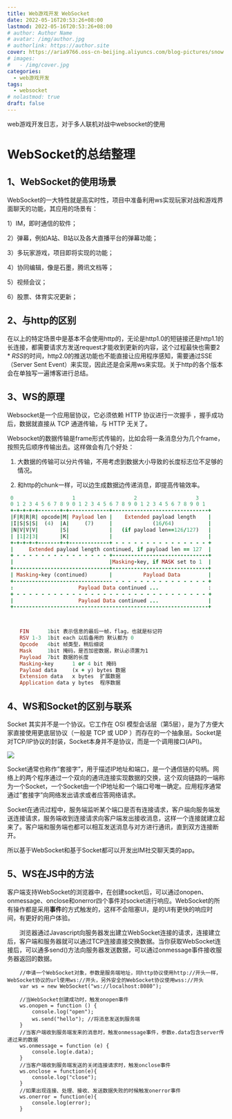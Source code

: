 ```yaml
---
title: Web游戏开发 WebSocket
date: 2022-05-16T20:53:26+08:00
lastmod: 2022-05-16T20:53:26+08:00
# author: Author Name
# avatar: /img/author.jpg
# authorlink: https://author.site
cover: https://aria9766.oss-cn-beijing.aliyuncs.com/blog-pictures/snow.jpg
# images:
#   - /img/cover.jpg
categories:
  - web游戏开发
tags:
  - websocket
# nolastmod: true
draft: false
---
```


web游戏开发日志，对于多人联机对战中websocket的使用

<!--more-->

# WebSocket的总结整理

## 1、WebSocket的使用场景

WebSocket的一大特性就是高实时性，项目中准备利用ws实现玩家对战和游戏界面聊天的功能，其应用的场景有：

1）IM，即时通信的软件；

2）弹幕，例如A站、B站以及各大直播平台的弹幕功能；

3）多玩家游戏，项目即将实现的功能；

4）协同编辑，像是石墨，腾讯文档等；

5）视频会议；

6）股票、体育实况更新；

## 2、与http的区别

在以上的特定场景中是基本不会使用http的，无论是http1.0的短链接还是http1.1的长连接，都需要请求方发送request才能收到更新的内容，这个过程最快也需要$2*RSS$的时间，http2.0的推送功能也不能直接让应用程序感知，需要通过SSE（Server Sent Event）来实现，因此还是会采用ws来实现。关于http的各个版本会在单独写一遍博客进行总结。

## 3、WS的原理

Websocket是一个应用层协议，它必须依赖 HTTP 协议进行一次握手 ，握手成功后，数据就直接从 TCP 通道传输，与 HTTP 无关了。

Websocket的数据传输是frame形式传输的，比如会将一条消息分为几个frame，按照先后顺序传输出去。这样做会有几个好处：

1) 大数据的传输可以分片传输，不用考虑到数据大小导致的长度标志位不足够的情况。

2) 和http的chunk一样，可以边生成数据边传递消息，即提高传输效率。

```ruby
 0                   1                   2                   3
 0 1 2 3 4 5 6 7 8 9 0 1 2 3 4 5 6 7 8 9 0 1 2 3 4 5 6 7 8 9 0 1
 +-+-+-+-+-------+-+-------------+-------------------------------+
 |F|R|R|R| opcode|M| Payload len |    Extended payload length    |
 |I|S|S|S|  (4)  |A|     (7)     |             (16/64)           |
 |N|V|V|V|       |S|             |   (if payload len==126/127)   |
 | |1|2|3|       |K|             |                               |
 +-+-+-+-+-------+-+-------------+ - - - - - - - - - - - - - - - +
 |     Extended payload length continued, if payload len == 127  |
 + - - - - - - - - - - - - - - - +-------------------------------+
 |                               |Masking-key, if MASK set to 1  |
 +-------------------------------+-------------------------------+
 | Masking-key (continued)       |          Payload Data         |
 +-------------------------------- - - - - - - - - - - - - - - - +
 :                     Payload Data continued ...                :
 + - - - - - - - - - - - - - - - - - - - - - - - - - - - - - - - +
 |                     Payload Data continued ...                |
 +---------------------------------------------------------------+



    FIN      1bit 表示信息的最后一帧，flag，也就是标记符
    RSV 1-3  1bit each 以后备用的 默认都为 0
    Opcode   4bit 帧类型，稍后细说
    Mask     1bit 掩码，是否加密数据，默认必须置为1 
    Payload  7bit 数据的长度
    Masking-key      1 or 4 bit 掩码
    Payload data     (x + y) bytes 数据
    Extension data   x bytes  扩展数据
    Application data y bytes  程序数据
```

## 4、WS和Socket的区别与联系

 Socket 其实并不是一个协议。它工作在 OSI 模型会话层（第5层），是为了方便大家直接使用更底层协议（一般是 TCP 或 UDP ）而存在的一个抽象层。Socket是对TCP/IP协议的封装，Socket本身并不是协议，而是一个调用接口(API)。

![](https://aria9766.oss-cn-beijing.aliyuncs.com/blog-pictures/django/socket.jpg)

Socket通常也称作”套接字”，用于描述IP地址和端口，是一个通信链的句柄。网络上的两个程序通过一个双向的通讯连接实现数据的交换，这个双向链路的一端称为一个Socket，一个Socket由一个IP地址和一个端口号唯一确定。应用程序通常通过”套接字”向网络发出请求或者应答网络请求。

Socket在通讯过程中，服务端监听某个端口是否有连接请求，客户端向服务端发送连接请求，服务端收到连接请求向客户端发出接收消息，这样一个连接就建立起来了。客户端和服务端也都可以相互发送消息与对方进行通讯，直到双方连接断开。

所以基于WebSocket和基于Socket都可以开发出IM社交聊天类的app。

## 5、WS在JS中的方法

  客户端支持WebSocket的浏览器中，在创建socket后，可以通过onopen、onmessage、onclose和onerror四个事件对socket进行响应。WebSocket的所有操作都是采用**事件**的方式触发的，这样不会阻塞UI，是的UI有更快的响应时间，有更好的用户体验。

　　浏览器通过Javascript向服务器发出建立WebSocket连接的请求，连接建立后，客户端和服务器就可以通过TCP连接直接交换数据。当你获取WebSocket连接后，可以通多send()方法向服务器发送数据，可以通过onmessage事件接收服务器返回的数据。

        //申请一个WebSocket对象，参数是服务端地址，同http协议使用http://开头一样，WebSocket协议的url使用ws://开头，另外安全的WebSocket协议使用wss://开头
        var ws = new WebSocket("ws://localhost:8080");
        
        //当WebSocket创建成功时，触发onopen事件
        ws.onopen = function () {
            console.log("open");
            ws.send("hello"); //将消息发送到服务端
        }
        //当客户端收到服务端发来的消息时，触发onmessage事件，参数e.data包含server传递过来的数据
        ws.onmessage = function (e) {
            console.log(e.data);
        }
        //当客户端收到服务端发送的关闭连接请求时，触发onclose事件
        ws.onclose = function(e){
            console.log("close");
        }
        //如果出现连接、处理、接收、发送数据失败的时候触发onerror事件
        ws.onerror = function(e){
            console.log(error);
        }